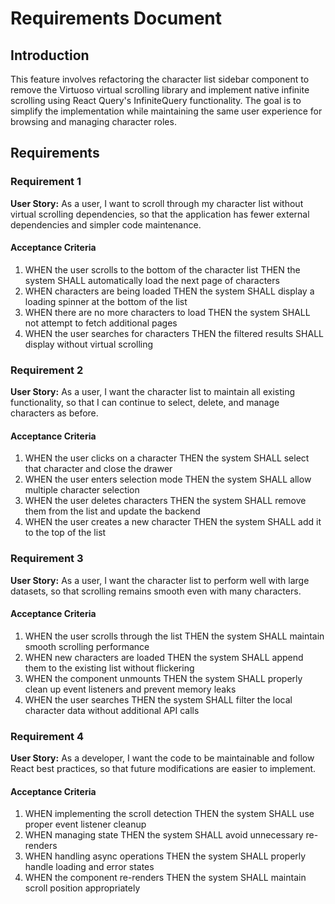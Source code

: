 # Requirements Document

## Introduction

This feature involves refactoring the character list sidebar component to remove the Virtuoso virtual scrolling library and implement native infinite scrolling using React Query's InfiniteQuery functionality. The goal is to simplify the implementation while maintaining the same user experience for browsing and managing character roles.

## Requirements

### Requirement 1

**User Story:** As a user, I want to scroll through my character list without virtual scrolling dependencies, so that the application has fewer external dependencies and simpler code maintenance.

#### Acceptance Criteria

1. WHEN the user scrolls to the bottom of the character list THEN the system SHALL automatically load the next page of characters
2. WHEN characters are being loaded THEN the system SHALL display a loading spinner at the bottom of the list
3. WHEN there are no more characters to load THEN the system SHALL not attempt to fetch additional pages
4. WHEN the user searches for characters THEN the filtered results SHALL display without virtual scrolling

### Requirement 2

**User Story:** As a user, I want the character list to maintain all existing functionality, so that I can continue to select, delete, and manage characters as before.

#### Acceptance Criteria

1. WHEN the user clicks on a character THEN the system SHALL select that character and close the drawer
2. WHEN the user enters selection mode THEN the system SHALL allow multiple character selection
3. WHEN the user deletes characters THEN the system SHALL remove them from the list and update the backend
4. WHEN the user creates a new character THEN the system SHALL add it to the top of the list

### Requirement 3

**User Story:** As a user, I want the character list to perform well with large datasets, so that scrolling remains smooth even with many characters.

#### Acceptance Criteria

1. WHEN the user scrolls through the list THEN the system SHALL maintain smooth scrolling performance
2. WHEN new characters are loaded THEN the system SHALL append them to the existing list without flickering
3. WHEN the component unmounts THEN the system SHALL properly clean up event listeners and prevent memory leaks
4. WHEN the user searches THEN the system SHALL filter the local character data without additional API calls

### Requirement 4

**User Story:** As a developer, I want the code to be maintainable and follow React best practices, so that future modifications are easier to implement.

#### Acceptance Criteria

1. WHEN implementing the scroll detection THEN the system SHALL use proper event listener cleanup
2. WHEN managing state THEN the system SHALL avoid unnecessary re-renders
3. WHEN handling async operations THEN the system SHALL properly handle loading and error states
4. WHEN the component re-renders THEN the system SHALL maintain scroll position appropriately